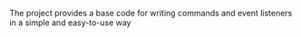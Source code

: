 The project provides a base code for writing commands and event listeners in a simple and easy-to-use way